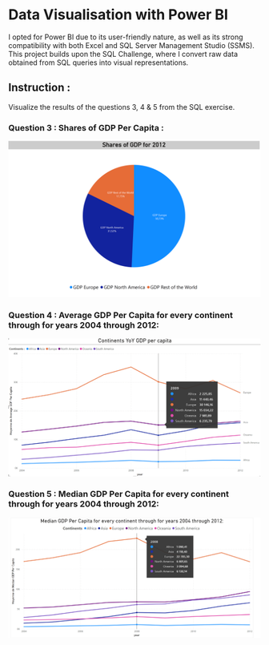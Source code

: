 # Data Visualisation with Power BI
I opted for Power BI due to its user-friendly nature, as well as its strong compatibility with both Excel and SQL Server Management Studio (SSMS).
This project builds upon the SQL Challenge, where I convert raw data obtained from SQL queries into visual representations.

## Instruction :
Visualize the results of the questions 3, 4 & 5 from the SQL exercise.

### Question 3  : Shares of GDP Per Capita :


![Q3](Q3.png)
### Question 4 : Average GDP Per Capita for every continent through for years 2004 through 2012:

![PowerBI-Q4](PowerBI-Q4.png)

### Question 5  : Median GDP Per Capita for every continent through for years 2004 through 2012:
 
 ![PowerBI-Q5](PowerBI-Q5.png)
